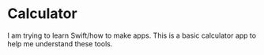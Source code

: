 # Calculator
I am trying to learn Swift/how to make apps. This is a basic calculator app to help me understand these tools.
